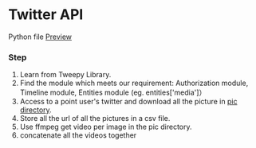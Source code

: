 # Twitter API 
Python file [Preview](https://github.com/XintongHao/EC500_C1/blob/master/API_exercise/tweet_image_dumper.py)
### Step
1. Learn from Tweepy Library. 
2. Find the module which meets our requirement: Authorization module, Timeline module, Entities module (eg. entities['media']）
3. Access to a point user's twitter and download all the picture in [pic directory](https://github.com/XintongHao/EC500_C1/tree/master/Test/twitterPicTest/pic).
4. Store all the url of all the pictures in a csv file.
5. Use ffmpeg get video per image in the pic directory.
6. concatenate all the videos together
